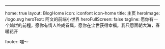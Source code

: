 ---
home: true
layout: BlogHome
icon: iconfont icon-home
title: 主页
heroImage: /logo.svg
heroText: 阿文的前端小世界
heroFullScreen: false
tagline: 愿你有一个灿烂的前程，愿你有情人终成眷属，愿你在尘世获得幸福，我只愿面朝大海，春暖花开

footer: 喵～

